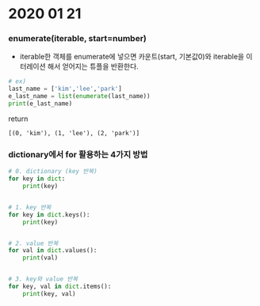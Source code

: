 # 2020 01 21

### enumerate(iterable, start=number)

* iterable한 객체를 enumerate에 넣으면 카운트(start, 기본값0)와 iterable을 이터레이션 해서 얻어지는 튜플을 반환한다.

```python
# ex)
last_name = ['kim','lee','park']
e_last_name = list(enumerate(last_name))
print(e_last_name)
```

return

```
[(0, 'kim'), (1, 'lee'), (2, 'park')]
```



### dictionary에서 for 활용하는 4가지 방법

```python
# 0. dictionary (key 반복)
for key in dict:
    print(key)


# 1. key 반복
for key in dict.keys():
    print(key)


# 2. value 반복    
for val in dict.values():
    print(val)


# 3. key와 value 반복
for key, val in dict.items():
    print(key, val)
```